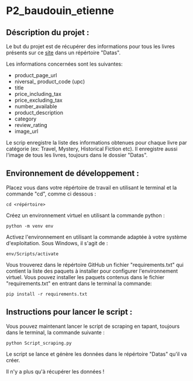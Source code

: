 # P2_baudouin_etienne


## Déscription du projet :


Le but du projet est de récupérer des informations pour tous les livres présents sur ce [site](http://books.toscrape.com/ "books.toscrape.com") dans un répértoire "Datas".

Les informations concernées sont les suivantes:  
* product_page_url
* niversal_ product_code (upc)
* title
* price_including_tax
* price_excluding_tax
* number_available
* product_description
* category
* review_rating
* image_url

Le scrip enregistre la liste des informations obtenues pour chaque livre par catégorie (ex: Travel, Mystery, Historical Fiction etc).
Il enregistre aussi l'image de tous les livres, toujours dans le dossier "Datas". 

## Environnement de développement : 

Placez vous dans votre répértoire de travail en utilisant le terminal et la commande "cd", comme ci dessous :
```
cd <répértoire>
```
Créez un environnement virtuel en utilisant la commande python :
```
python -m venv env
```
Activez l'environnement en utilisant la commande adaptée à votre système d'exploitation. Sous Windows, il s'agit de : 
```
env/Scripts/activate
```
Vous trouverez dans le répértoire GitHub un fichier "requirements.txt" qui contient la liste des paquets à installer pour configurer l'environnement virtuel. 
Vous pouvez installer les paquets contenus dans le fichier "requirements.txt" en entrant dans le terminal la commande:
```
pip install -r requirements.txt
```

## Instructions pour lancer le script :

Vous pouvez maintenant lancer le script de scraping en tapant, toujours dans le terminal, la commande suivante : 
```
python Script_scraping.py
```
Le script se lance et génère les données dans le répértoire "Datas" qu'il va créer.

Il n'y a plus qu'à récupérer les données ! 
